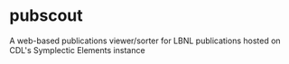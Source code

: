 # pubscout
A web-based publications viewer/sorter for LBNL publications hosted on CDL's Symplectic Elements instance
